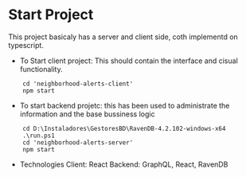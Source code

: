 # Start Project
This project basicaly has a server and client side, coth implementd on typescript.

- To Start client project: This should contain the interface and cisual functionality.
```
    cd 'neighborhood-alerts-client'
    npm start
```
- To start backend projetc: this has been used to administrate the information and the base bussiness logic
```
    cd D:\Instaladores\GestoresBD\RavenDB-4.2.102-windows-x64
    .\run.ps1
    cd 'neighborhood-alerts-server'
    npm start
```
- Technologies
Client: React
Backend: GraphQL, React, RavenDB
